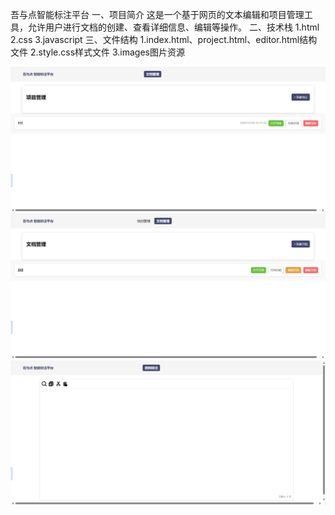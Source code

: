 吾与点智能标注平台
一、项目简介
	这是一个基于网页的文本编辑和项目管理工具，允许用户进行文档的创建、查看详细信息、编辑等操作。
二、技术栈
	1.html
	2.css
	3.javascript
三、文件结构
	1.index.html、project.html、editor.html结构文件
	2.style.css样式文件
	3.images图片资源

![image](https://github.com/spadeplace/iAnctChinese/blob/master/images/1.png)
![image](https://github.com/spadeplace/iAnctChinese/blob/master/images/2.png)
![image](https://github.com/spadeplace/iAnctChinese/blob/master/images/3.png)
